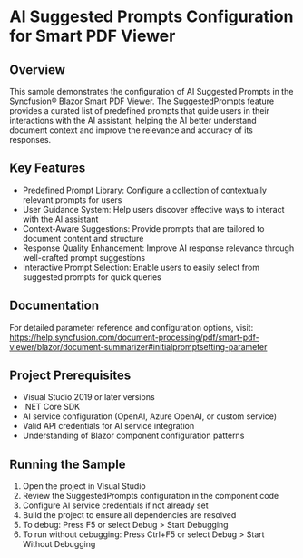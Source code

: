 # AI Suggested Prompts Configuration for Smart PDF Viewer

## Overview
This sample demonstrates the configuration of AI Suggested Prompts in the Syncfusion® Blazor Smart PDF Viewer. The SuggestedPrompts feature provides a curated list of predefined prompts that guide users in their interactions with the AI assistant, helping the AI better understand document context and improve the relevance and accuracy of its responses.

## Key Features
- Predefined Prompt Library: Configure a collection of contextually relevant prompts for users
- User Guidance System: Help users discover effective ways to interact with the AI assistant
- Context-Aware Suggestions: Provide prompts that are tailored to document content and structure
- Response Quality Enhancement: Improve AI response relevance through well-crafted prompt suggestions
- Interactive Prompt Selection: Enable users to easily select from suggested prompts for quick queries

## Documentation
For detailed parameter reference and configuration options, visit: https://help.syncfusion.com/document-processing/pdf/smart-pdf-viewer/blazor/document-summarizer#initialpromptsetting-parameter

## Project Prerequisites
- Visual Studio 2019 or later versions
- .NET Core SDK
- AI service configuration (OpenAI, Azure OpenAI, or custom service)
- Valid API credentials for AI service integration
- Understanding of Blazor component configuration patterns

## Running the Sample
1. Open the project in Visual Studio
2. Review the SuggestedPrompts configuration in the component code
3. Configure AI service credentials if not already set
4. Build the project to ensure all dependencies are resolved
5. To debug: Press F5 or select Debug > Start Debugging
6. To run without debugging: Press Ctrl+F5 or select Debug > Start Without Debugging
